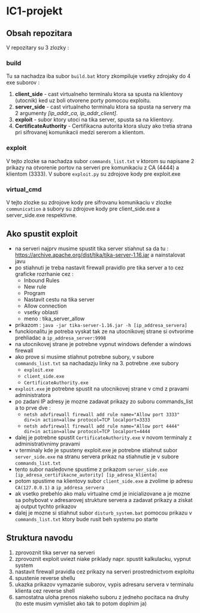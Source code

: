 # IC1-projekt
## Obsah repozitara
V repozitary su 3 zlozky :
### build
Tu sa nachadza iba subor `build.bat` ktory zkompiluje vsetky zdrojaky do 4 exe suborov :
1. **client_side** - cast virtualneho terminalu ktora sa spusta na klientovy (utocnik) ked uz boli otvorene porty pomocou exploitu.
2. **server_side** - cast virtualneho terminalu ktora sa spusta na servery ma 2 argumenty *[ip_addr_ca, ip_addr_client]*. 
3. **exploit** - subor ktory utoci na tika server, spusta sa na klientovy.
4. **CertificateAuthority** - Certifikacna autorita ktora sluzy ako tretia strana pri sifrovanej komunikacii medzi sererom a klientom.
### exploit 
V tejto zlozke sa nachadza subor `commands_list.txt` v ktorom su napisane 2 prikazy na otvorenie portov na serveri pre komunikaciu z CA (4444) a klientom (3333).
V subore `exploit.py` su zdrojove kody pre exploit.exe
### virtual_cmd
V tejto zlozke su zdrojove kody pre sifrovanu komunikaciu v zlozke `communication` a subory su zdrojove kody pre client_side.exe a server_side.exe respektivne.

## Ako spustit exploit
- na serveri najprv musime spustit tika server stiahnut sa da tu : https://archive.apache.org/dist/tika/tika-server-1.16.jar a nainstalovat javu
- po stiahnuti je treba nastavit firewall pravidlo pre tika server a to cez graficke rozrhanie cez : 
    -  Inbound Rules 
    - New rule
    - Program 
    - Nastavit cestu na tika server 
    - Allow connection 
    - vsetky oblasti 
    - meno : tika_server_allow  
- prikazom : `java -jar tika-server-1.16.jar -h [ip_addresa_servera]`
- funckionalitu je potreba vyskat tak ze na utocnikovej strane si ovtvorime prehliadac a `ip_addresa_server:9998`
- na utocnikovej strane je potrebne vypnut windows defender a windows firewall
- ako prove si musime stiahnut potrebne subory, v subore `commands_list.txt` sa nachadazju linky na 3. potrebne .exe subory 
    -   `exploit.exe`
    -   `client_side.exe`
    -   `CertificateAuthority.exe`
- `exploit.exe` je potrebne spustit na utocnikovej strane v cmd z pravami administratora
- po zadani IP adresy je mozne zadavat prikazy zo suboru commands_list a to prve dve : 
    -   `netsh advfirewall firewall add rule name="Allow port 3333" dir=in action=allow protocol=TCP localport=3333`
    -   `netsh advfirewall firewall add rule name="Allow port 4444" dir=in action=allow protocol=TCP localport=4444`
- dalej je potrebne spustit `CertificateAuthority.exe` v novom terminaly z administrativnimy pravami
- v terminaly kde je spusteny exploit.exe je potrebne stiahnut subor `server_side.exe` na stranu servera prikaz na stiahnutie je v subore `commands_list.txt`
- tento subor nasledovne spustime z prikazom `server_side.exe [ip_adresa_certifikacne_autority] [ip_adresa_klienta]`
- potom spustime na klientovy subor `client_side.exe` a zvolime ip adresu `CA(127.0.0.1)` a `ip_addresa_servera`
- ak vsetko prebehlo ako malu virtualne cmd je inicializovane a je mozne sa pohybovat v adresarovej strukture servera a zadavat prikazy a ziskat aj output tychto prikazov
- dalej je mozne si stiahnut subor `disturb_system.bat` pomocou prikazu v `commands_list.txt` ktory bude rusit beh systemu po starte

## Struktura navodu
1. zprovoznit tika server na serveri
2. zprovoznit exploit uviezt niake priklady napr. spustit kalkulacku, vypnut system
3. nastavit firewall pravidla cez prikazy na serveri prostrednictvom exploitu
4. spustenie reverse shellu
5. ukazka prikazov vymazanie suborov, vypis adresaru servera v terminalu klienta cez reverse shell 
6. samostatna uloha prenos niakeho suboru z jedneho pocitaca na druhy (to este musim vymisliet ako tak to potom doplnim ja)
